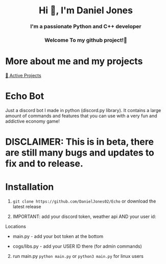 <h1 align="center">Hi 👋, I'm Daniel Jones</h1>
<h3 align="center">I'm a passionate Python and C++ developer</h3>
<h3 align="center">Welcome To my github project!👋</h3>

# More about me and my projects

[📁 Active Projects](https://github.com/DanielJones02/Active-Projects)

# Echo Bot

Just a discord bot I made in python (discord.py library). It contains a large amount of commands and features that you can use with a very fun and addictive economy game!

# DISCLAIMER: This is in beta, there are still many bugs and updates to fix and to release.

# Installation

1. `git clone https://github.com/DanielJones02/Echo` or download the latest release

2. IMPORTANT: add your discord token, weather api AND your user id:

Locations
- main.py - add your bot token at the bottom

- cogs/libs.py - add your USER ID there (for admin commands)

2. run main.py `python main.py` or `python3 main.py` for linux users

